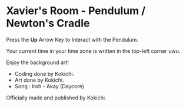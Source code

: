 # Xavier's Room - Pendulum / Newton's Cradle

Press the **Up** Arrow Key to Interact with the Pendulum.

Your current time in your time zone is written in the top-left corner uwu.

Enjoy the background art!

- Coding done by Kokichi.
- Art done by Kokichi.
- Song : Iroh - Akay (Daycore)

Officially made and published by Kokichi.
